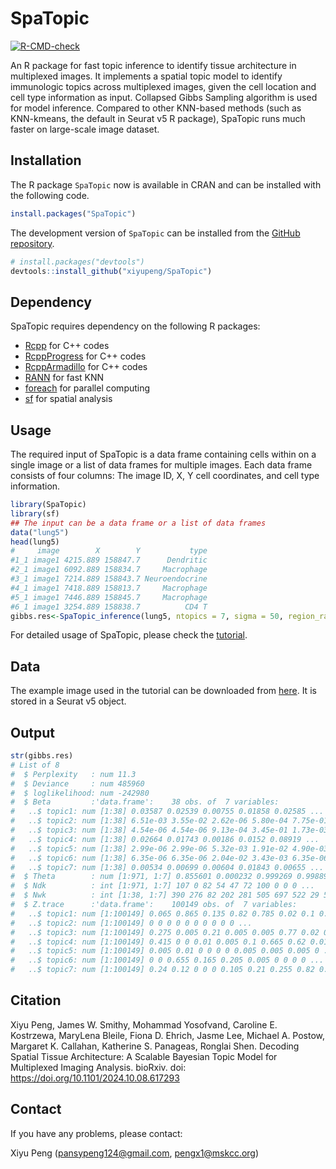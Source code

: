 SpaTopic
=======

  <!-- badges: start -->
  [![R-CMD-check](https://github.com/xiyupeng/SpaTopic/actions/workflows/R-CMD-check.yaml/badge.svg)](https://github.com/xiyupeng/SpaTopic/actions/workflows/R-CMD-check.yaml)
  <!-- badges: end -->

An R package for fast topic inference to identify tissue architecture in multiplexed images.
It implements a spatial topic model to identify immunologic topics across multiplexed images, given the cell location and cell type information as input.
Collapsed Gibbs Sampling algorithm is used for model inference.
Compared to other KNN-based methods (such as KNN-kmeans, the default in Seurat v5 R package), SpaTopic runs much faster on large-scale image dataset.


## Installation

The R package `SpaTopic` now is available in CRAN and can be installed with the following code.

``` r
install.packages("SpaTopic")
```

The development version of `SpaTopic` can be installed from the [GitHub repository](https://github.com/xiyupeng/SpaTopic).

``` r
# install.packages("devtools")
devtools::install_github("xiyupeng/SpaTopic")
```

## Dependency

SpaTopic requires dependency on the following R packages:

- [Rcpp]( https://cran.r-project.org/package=Rcpp)  for C++ codes
- [RcppProgress](https://cran.r-project.org/package=RcppProgress) for C++ codes
- [RcppArmadillo](https://cran.r-project.org/package=RcppArmadillo) for C++ codes
- [RANN](https://cran.r-project.org/package=RANN) for fast KNN 
- [foreach](https://cran.r-project.org/package=foreach)  for parallel computing
- [sf](https://cran.r-project.org/package=sf) for spatial analysis

## Usage

The required input of SpaTopic is a data frame containing cells within on a single image or a list of data frames for multiple images. Each data frame consists of four columns: The image ID, X, Y cell coordinates, and cell type information. 

``` r
library(SpaTopic)
library(sf)
## The input can be a data frame or a list of data frames
data("lung5")
head(lung5)
#     image        X        Y           type
#1_1 image1 4215.889 158847.7      Dendritic
#2_1 image1 6092.889 158834.7     Macrophage
#3_1 image1 7214.889 158843.7 Neuroendocrine
#4_1 image1 7418.889 158813.7     Macrophage
#5_1 image1 7446.889 158845.7     Macrophage
#6_1 image1 3254.889 158838.7          CD4 T
gibbs.res<-SpaTopic_inference(lung5, ntopics = 7, sigma = 50, region_radius = 400)
```

For detailed usage of SpaTopic,
please check the [tutorial](https://xiyupeng.github.io/SpaTopic/).

## Data

The example image used in the tutorial can be downloaded from [here](https://drive.google.com/drive/folders/1_mJUjzQXWgUZlwUaLq0HKxX-aqgiQ8eD?usp=sharing).
It is stored in a Seurat v5 object. 

## Output

``` r
str(gibbs.res)
# List of 8
#  $ Perplexity   : num 11.3
#  $ Deviance     : num 485960
#  $ loglikelihood: num -242980
#  $ Beta         :'data.frame':	38 obs. of  7 variables:
#   ..$ topic1: num [1:38] 0.03587 0.02539 0.00755 0.01858 0.02585 ...
#   ..$ topic2: num [1:38] 6.51e-03 3.55e-02 2.62e-06 5.80e-04 7.75e-01 ...
#   ..$ topic3: num [1:38] 4.54e-06 4.54e-06 9.13e-04 3.45e-01 1.73e-03 ...
#   ..$ topic4: num [1:38] 0.02664 0.01743 0.00186 0.0152 0.08919 ...
#   ..$ topic5: num [1:38] 2.99e-06 2.99e-06 5.32e-03 1.91e-02 4.90e-03 ...
#   ..$ topic6: num [1:38] 6.35e-06 6.35e-06 2.04e-02 3.43e-03 6.35e-06 ...
#   ..$ topic7: num [1:38] 0.00534 0.00699 0.00604 0.01843 0.00655 ...
#  $ Theta        : num [1:971, 1:7] 0.855601 0.000232 0.999269 0.99889 0.998725 ...
#  $ Ndk          : int [1:971, 1:7] 107 0 82 54 47 72 100 0 0 0 ...
#  $ Nwk          : int [1:38, 1:7] 390 276 82 202 281 505 697 522 29 58 ...
#  $ Z.trace      :'data.frame':	100149 obs. of  7 variables:
#   ..$ topic1: num [1:100149] 0.065 0.865 0.135 0.82 0.785 0.02 0.1 0.105 0.075 0.095 ...
#   ..$ topic2: num [1:100149] 0 0 0 0 0 0 0 0 0 0 ...
#   ..$ topic3: num [1:100149] 0.275 0.005 0.21 0.005 0.005 0.77 0.02 0.015 0.085 0.075 ...
#   ..$ topic4: num [1:100149] 0.415 0 0 0.01 0.005 0.1 0.665 0.62 0.015 0.025 ...
#   ..$ topic5: num [1:100149] 0.005 0.01 0 0 0 0 0.005 0.005 0.005 0 ...
#   ..$ topic6: num [1:100149] 0 0 0.655 0.165 0.205 0.005 0 0 0 0 ...
#   ..$ topic7: num [1:100149] 0.24 0.12 0 0 0 0.105 0.21 0.255 0.82 0.805 ...
```

## Citation

Xiyu Peng, James W. Smithy, Mohammad Yosofvand, Caroline E. Kostrzewa, MaryLena Bleile, Fiona D. Ehrich, Jasme Lee, Michael A. Postow, Margaret K. Callahan, Katherine S. Panageas, Ronglai Shen. Decoding Spatial Tissue Architecture: A Scalable Bayesian Topic Model for Multiplexed Imaging Analysis.
bioRxiv. doi: https://doi.org/10.1101/2024.10.08.617293

## Contact

If you have any problems, please contact:

Xiyu Peng (pansypeng124@gmail.com, pengx1@mskcc.org)

